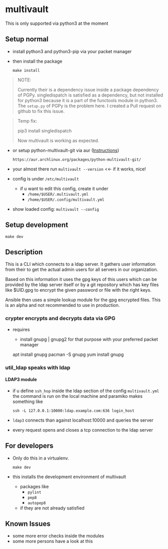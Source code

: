 # multivault

This is only supported via python3 at the moment

## Setup normal

* install python3 and python3-pip via your packet manager
* then install the package

      make install

> NOTE:
>
> Currently their is a dependency issue inside a package dependency of PGPy.
> singledispatch is satisfied as a dependency, but not installed for python3 because it is
> a part of the functools module in python3. The `setup.py` of PGPy is the problem here.
> I created a Pull request on github to fix this issue.

> Temp fix:
>
> pip3 install singledispatch
>
> Now multivault is working as expected.

* or setup python-multivault-git via aur ([Instructions](https://wiki.archlinux.org/index.php/makepkg))

      https://aur.archlinux.org/packages/python-multivault-git/

* your almost there run `multivault --version` <<- if it works, nice!
* config is under `/etc/multivault`
  * if u want to edit this config, create it under
    * `/home/$USER/.multivault.yml`
    * `/home/$USER/.config/multivault.yml`
* show loaded config: `multivault --config`

## Setup development

    make dev

## Description

This is a CLI which connects to a ldap server.
It gathers user information from their to
get the actual admin users for all servers in our organization.

Based on this information it uses the gpg keys of this users
which can be provided by the ldap server itself or by a git
repository which has key files like $UID.gpg to encrypt the
given password or file with the right keys.

Ansible then uses a simple lookup module for the gpg encrypted
files. This is an alpha and not recommended to use in production.

### crypter encrypts and decrypts data via GPG

* requires
  * install gnupg | gnupg2 for that purpose with your preferred packet manager

  apt install gnupg
  pacman -S gnupg
  yum install gnupg

### util_ldap speaks with ldap

#### LDAP3 module

* if u define `ssh_hop` inside the ldap section of
  the config `multivault.yml` the command is run on
  the local machine and paramiko makes something like

      ssh -L 127.0.0.1:10000:ldap.example.com:636 login_host

* `ldap3` connects than against localhost:10000 and queries the server
* every request opens and closes a tcp connection to the ldap server

## For developers

* Only do this in a virtualenv.

      make dev

* this installs the development environment of multivault
  * packages like
    * `pylint`
    * `pep8`
    * `autopep8`
  * if they are not already satisfied

## Known Issues

* some more error checks inside the modules
* some more persons have a look at this
